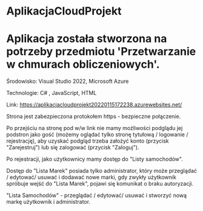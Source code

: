 # AplikacjaCloudProjekt
# Aplikacja została stworzona na potrzeby przedmiotu 'Przetwarzanie w chmurach obliczeniowych'.
Środowisko: Visual Studio 2022, Microsoft Azure


Technologie: C# , JavaScript, HTML 


Link: https://aplikacjacloudprojekt20220115172238.azurewebsites.net/

Strona jest zabezpieczona protokołem https - bezpieczne połączenie.

Po przejściu na stronę pod w/w link nie mamy możliwości podglądu jej podstron jako gość (możemy oglądać tylko stronę tytułową / logowanie / rejestrację), aby uzyskać podgląd trzeba założyć konto (przycisk "Zarejestruj") lub się zalogować  (przycisk "Zaloguj"). 

Po rejestracji, jako użytkownicy mamy dostęp do "Listy samochodów". 

Dostęp do "Lista Marek" posiada tylko administrator, który może przeglądać / edytować/ usuwać i dodawać nowe marki, gdy zwykły użytkownik spróbuje wejść do "Lista Marek", pojawi się komunikat o braku autoryzacji. 

"Lista Samochodów" - przeglądać / edytować/ usuwać  i stworzyć nową markę użytkownik i administrator.
